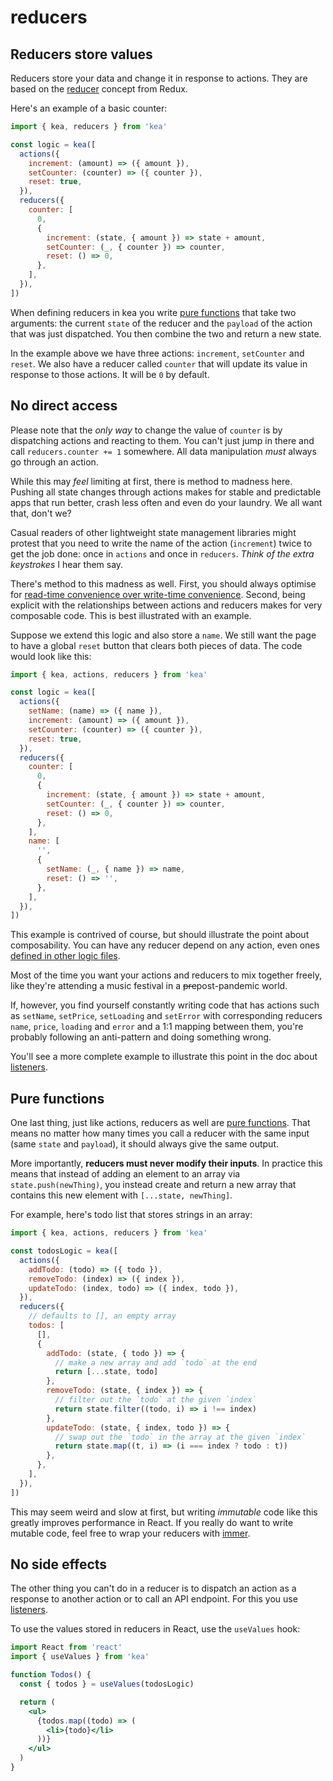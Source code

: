 # reducers

## Reducers store values

Reducers store your data and change it in response to actions.
They are based on the [reducer](https://redux.js.org/basics/reducers) concept from Redux.

Here's an example of a basic counter:

```javascript
import { kea, reducers } from 'kea'

const logic = kea([
  actions({
    increment: (amount) => ({ amount }),
    setCounter: (counter) => ({ counter }),
    reset: true,
  }),
  reducers({
    counter: [
      0,
      {
        increment: (state, { amount }) => state + amount,
        setCounter: (_, { counter }) => counter,
        reset: () => 0,
      },
    ],
  }),
])
```

When defining reducers in kea you write [pure functions](https://en.wikipedia.org/wiki/Pure_function)
that take two arguments: the current `state` of the reducer and the `payload` of the action that was
just dispatched. You then combine the two and return a new state.

In the example above we have three actions: `increment`, `setCounter` and `reset`. We also have a
reducer called `counter` that will update its value in response to those actions.
It will be `0` by default.

## No direct access

Please note that the _only way_ to change the value of `counter` is by dispatching actions and reacting
to them. You can't just jump in there and call `reducers.counter += 1` somewhere. All data manipulation
_must_ always go through an action.

While this may _feel_ limiting at first, there is method to madness here. Pushing all state changes
through actions makes for stable and predictable apps that run better, crash less often and
even do your laundry. We all want that, don't we?

Casual readers of other lightweight state management libraries might
protest that you need to write the name of the action (`increment`) twice to get the job done:
once in `actions` and once in `reducers`. _Think of the extra keystrokes_ I hear them say.

There's method to this madness as well. First, you should always optimise for [read-time convenience
over write-time convenience](https://medium.com/marius-andra-blog/two-strategies-for-writing-better-code-1be0dc240698).
Second, being explicit with the relationships between actions and reducers makes for very composable
code. This is best illustrated with an example.

Suppose we extend this logic and also store a `name`. We still want the page to have a global `reset`
button that clears both pieces of data. The code would look like this:

```javascript
import { kea, actions, reducers } from 'kea'

const logic = kea([
  actions({
    setName: (name) => ({ name }),
    increment: (amount) => ({ amount }),
    setCounter: (counter) => ({ counter }),
    reset: true,
  }),
  reducers({
    counter: [
      0,
      {
        increment: (state, { amount }) => state + amount,
        setCounter: (_, { counter }) => counter,
        reset: () => 0,
      },
    ],
    name: [
      '',
      {
        setName: (_, { name }) => name,
        reset: () => '',
      },
    ],
  }),
])
```

This example is contrived of course, but should illustrate the point about composability.
You can have any reducer depend on any action, even ones [defined in other logic files](/docs/meta/connect).

Most of the time you want your actions and reducers to mix together freely, like they're attending
a music festival in a ~~pre~~post-pandemic world.

If, however, you find yourself constantly writing code that has actions such as `setName`, `setPrice`,
`setLoading` and `setError` with corresponding reducers `name`, `price`, `loading` and `error`
and a 1:1 mapping between them, you're probably following an anti-pattern and doing something wrong.

You'll see a more complete example to illustrate this point in the doc about [listeners](/docs/core/listeners).

## Pure functions

One last thing, just like actions, reducers as well are [pure functions](https://en.wikipedia.org/wiki/Pure_function).
That means no matter how many times you call a reducer with the same input (same `state` and `payload`),
it should always give the same output.

More importantly, **reducers must never modify their inputs**. In practice this means that
instead of adding an element to an array via `state.push(newThing)`, you instead create and return a new
array that contains this new element with `[...state, newThing]`.

For example, here's todo list that stores strings in an array:

```javascript
import { kea, actions, reducers } from 'kea'

const todosLogic = kea([
  actions({
    addTodo: (todo) => ({ todo }),
    removeTodo: (index) => ({ index }),
    updateTodo: (index, todo) => ({ index, todo }),
  }),
  reducers({
    // defaults to [], an empty array
    todos: [
      [],
      {
        addTodo: (state, { todo }) => {
          // make a new array and add `todo` at the end
          return [...state, todo]
        },
        removeTodo: (state, { index }) => {
          // filter out the `todo` at the given `index`
          return state.filter((todo, i) => i !== index)
        },
        updateTodo: (state, { index, todo }) => {
          // swap out the `todo` in the array at the given `index`
          return state.map((t, i) => (i === index ? todo : t))
        },
      },
    ],
  }),
])
```

This may seem weird and slow at first, but writing _immutable_ code like this greatly improves
performance in React. If you really do want to write mutable code,
feel free to wrap your reducers with [immer](https://github.com/immerjs/immer).

## No side effects

The other thing you can't do in a reducer is to dispatch an action as a response to another action
or to call an API endpoint. For this you use [listeners](/docs/core/listeners).

To use the values stored in reducers in React, use the `useValues` hook:

```jsx
import React from 'react'
import { useValues } from 'kea'

function Todos() {
  const { todos } = useValues(todosLogic)

  return (
    <ul>
      {todos.map((todo) => (
        <li>{todo}</li>
      ))}
    </ul>
  )
}
```
